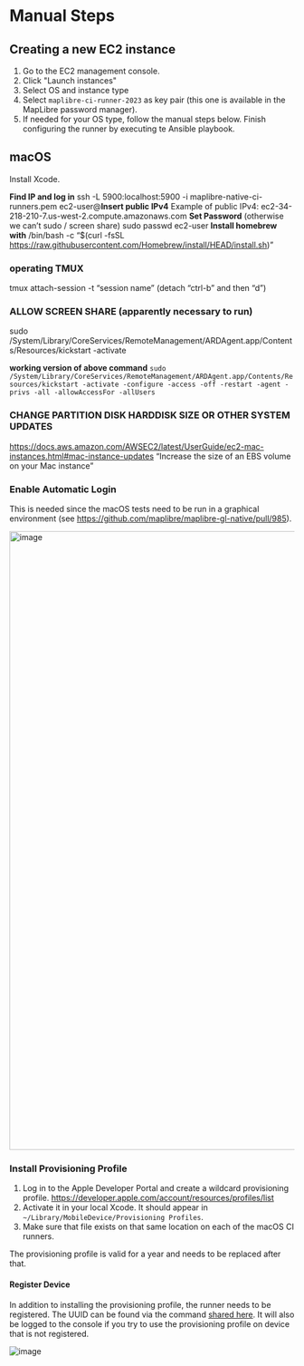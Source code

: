 # Manual Steps

## Creating a new EC2 instance

1. Go to the EC2 management console.
2. Click "Launch instances"
3. Select OS and instance type
4. Select `maplibre-ci-runner-2023` as key pair (this one is available in the MapLibre password manager).
5. If needed for your OS type, follow the manual steps below. Finish configuring the runner by executing te Ansible playbook.

## macOS

Install Xcode.

**Find IP and log in**
ssh -L 5900:localhost:5900 -i maplibre-native-ci-runners.pem ec2-user@**Insert public IPv4**
Example of public IPv4: ec2-34-218-210-7.us-west-2.compute.amazonaws.com
**Set Password** (otherwise we can’t sudo / screen share)
sudo passwd ec2-user
**Install homebrew with**
/bin/bash -c “$(curl -fsSL https://raw.githubusercontent.com/Homebrew/install/HEAD/install.sh)”

### operating TMUX

tmux attach-session -t “session name”
(detach “ctrl-b” and then “d”)

### **ALLOW SCREEN SHARE**  (apparently necessary to run)

sudo /System/Library/CoreServices/RemoteManagement/ARDAgent.app/Contents/Resources/kickstart -activate

**working version of above command**
`sudo /System/Library/CoreServices/RemoteManagement/ARDAgent.app/Contents/Resources/kickstart -activate -configure -access -off -restart -agent -privs -all -allowAccessFor -allUsers`

### CHANGE PARTITION DISK HARDDISK SIZE OR OTHER SYSTEM UPDATES

https://docs.aws.amazon.com/AWSEC2/latest/UserGuide/ec2-mac-instances.html#mac-instance-updates
“Increase the size of an EBS volume on your Mac instance”

### Enable Automatic Login

This is needed since the macOS tests need to be run in a graphical environment (see https://github.com/maplibre/maplibre-gl-native/pull/985).

<img width="1092" alt="image" src="https://user-images.githubusercontent.com/649392/229949956-97f80f3d-9e4d-44aa-87ec-1e78ade85514.png">

### Install Provisioning Profile

1. Log in to the Apple Developer Portal and create a wildcard provisioning profile. https://developer.apple.com/account/resources/profiles/list
2. Activate it in your local Xcode. It should appear in `~/Library/MobileDevice/Provisioning Profiles`.
3. Make sure that file exists on that same location on each of the macOS CI runners.

The provisioning profile is valid for a year and needs to be replaced after that.


#### Register Device

In addition to installing the provisioning profile, the runner needs to be registered. The UUID can be found via the command [shared here](https://apple.stackexchange.com/questions/342042/how-can-i-query-the-hardware-uuid-of-a-mac-programmatically-from-a-command-line). It will also be logged to the console if you try to use the provisioning profile on device that is not registered.

![image](https://user-images.githubusercontent.com/649392/235735852-5cb51c48-6e75-49a5-bfd7-eb7f13a2a210.png)
